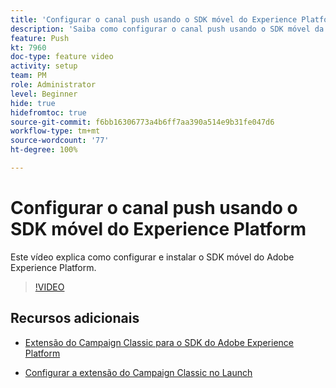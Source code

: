 ```yaml
---
title: 'Configurar o canal push usando o SDK móvel do Experience Platform '
description: 'Saiba como configurar o canal push usando o SDK móvel da Experience Cloud. '
feature: Push
kt: 7960
doc-type: feature video
activity: setup
team: PM
role: Administrator
level: Beginner
hide: true
hidefromtoc: true
source-git-commit: f6bb16306773a4b6ff7aa390a514e9b31fe047d6
workflow-type: tm+mt
source-wordcount: '77'
ht-degree: 100%

---
```



# Configurar o canal push usando o SDK móvel do Experience Platform

Este vídeo explica como configurar e instalar o SDK móvel do Adobe Experience Platform.

>[!VIDEO](https://video.tv.adobe.com/v/27699?quality=12)


## Recursos adicionais

* [Extensão do Campaign Classic para o SDK do Adobe Experience Platform](https://helpx-internal.corp.adobe.com/content/help/pt-BR/campaign/kb/acc-aep-extension.html)

* [Configurar a extensão do Campaign Classic no Launch](https://aep-sdks.gitbook.io/docs/using-mobile-extensions/adobe-campaignclassic)
